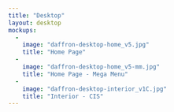 ```yaml
---
title: "Desktop"
layout: desktop
mockups:
  -
    image: "daffron-desktop-home_v5.jpg"
    title: "Home Page"
  -
    image: "daffron-desktop-home_v5-mm.jpg"
    title: "Home Page - Mega Menu"
  -
    image: "daffron-desktop-interior_v1C.jpg"
    title: "Interior - CIS"
---
```

